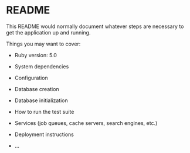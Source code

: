 # README

This README would normally document whatever steps are necessary to get the
application up and running.

Things you may want to cover:

* Ruby version: 5.0

* System dependencies

* Configuration

* Database creation

* Database initialization

* How to run the test suite

* Services (job queues, cache servers, search engines, etc.)

* Deployment instructions

* ...
